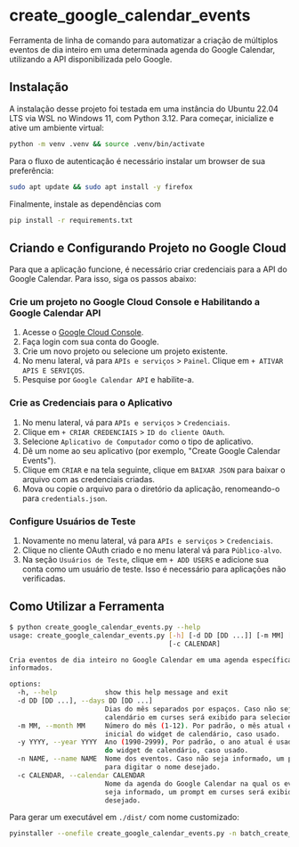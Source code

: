 # create_google_calendar_events

Ferramenta de linha de comando para automatizar a criação de múltiplos eventos
de dia inteiro em uma determinada agenda do Google Calendar, utilizando a API
disponibilizada pelo Google.

## Instalação

A instalação desse projeto foi testada em uma instância do Ubuntu 22.04 LTS via
WSL no Windows 11, com Python 3.12. Para começar, inicialize e ative um ambiente
virtual:

```bash
python -m venv .venv && source .venv/bin/activate
```

Para o fluxo de autenticação é necessário instalar um browser de sua preferência:

```bash
sudo apt update && sudo apt install -y firefox
```

Finalmente, instale as dependências com

```bash
pip install -r requirements.txt
```

## Criando e Configurando Projeto no Google Cloud

Para que a aplicação funcione, é necessário criar credenciais para a API do
Google Calendar. Para isso, siga os passos abaixo:

### Crie um projeto no Google Cloud Console e Habilitando a Google Calendar API

1. Acesse o [Google Cloud Console](https://console.cloud.google.com/).
2. Faça login com sua conta do Google.
3. Crie um novo projeto ou selecione um projeto existente.
4. No menu lateral, vá para `APIs e serviços` > `Painel`. Clique em `+ ATIVAR APIS E SERVIÇOS`.
5. Pesquise por `Google Calendar API` e habilite-a.

### Crie as Credenciais para o Aplicativo

1. No menu lateral, vá para `APIs e serviços` > `Credenciais`.
2. Clique em `+ CRIAR CREDENCIAIS` > `ID do cliente OAuth`.
3. Selecione `Aplicativo de Computador` como o tipo de aplicativo.
4. Dê um nome ao seu aplicativo (por exemplo, "Create Google Calendar Events").
5. Clique em `CRIAR` e na tela seguinte, clique em `BAIXAR JSON` para baixar o arquivo com as credenciais criadas.
6. Mova ou copie o arquivo para o diretório da aplicação, renomeando-o para `credentials.json`.

### Configure Usuários de Teste

1. Novamente no menu lateral, vá para `APIs e serviços` > `Credenciais`.
2. Clique no cliente OAuth criado e no menu lateral vá para `Público-alvo`.
3. Na seção `Usuários de Teste`, clique em `+ ADD USERS` e adicione sua conta
   como um usuário de teste. Isso é necessário para aplicações não verificadas.

## Como Utilizar a Ferramenta

```bash
$ python create_google_calendar_events.py --help
usage: create_google_calendar_events.py [-h] [-d DD [DD ...]] [-m MM] [-y YYYY] [-n NAME]
                                        [-c CALENDAR]

Cria eventos de dia inteiro no Google Calendar em uma agenda específica nos dias do mês e ano
informados.

options:
  -h, --help            show this help message and exit
  -d DD [DD ...], --days DD [DD ...]
                        Dias do mês separados por espaços. Caso não sejam informados, um widget de
                        calendário em curses será exibido para selecionar os dias.
  -m MM, --month MM     Número do mês (1-12). Por padrão, o mês atual é usado. Corresponde ao mês
                        inicial do widget de calendário, caso usado.
  -y YYYY, --year YYYY  Ano (1990-2999), Por padrão, o ano atual é usado. Corresponde ao ano inicial
                        do widget de calendário, caso usado.
  -n NAME, --name NAME  Nome dos eventos. Caso não seja informado, um prompt em curses será exibido
                        para digitar o nome desejado.
  -c CALENDAR, --calendar CALENDAR
                        Nome da agenda do Google Calendar na qual os eventos serão criados. Caso não
                        seja informado, um prompt em curses será exibido para digitar o calendário
                        desejado.
```

Para gerar um executável em `./dist/` com nome customizado:

```bash
pyinstaller --onefile create_google_calendar_events.py -n batch_create_gc_events
```
